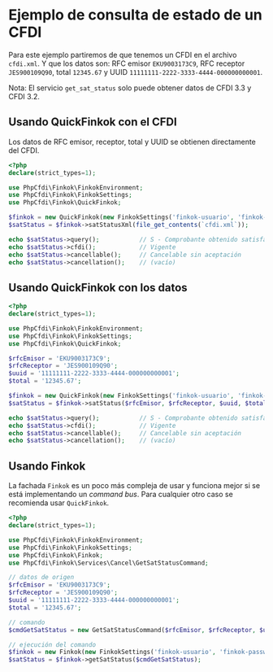 # Ejemplo de consulta de estado de un CFDI

Para este ejemplo partiremos de que tenemos un CFDI en el archivo `cfdi.xml`.
Y que los datos son: RFC emisor `EKU9003173C9`, RFC receptor `JES900109Q90`,
total `12345.67` y UUID `11111111-2222-3333-4444-000000000001`.

Nota: El servicio `get_sat_status` solo puede obtener datos de CFDI 3.3 y CFDI 3.2.

## Usando QuickFinkok con el CFDI

Los datos de RFC emisor, receptor, total y UUID se obtienen directamente del CFDI.

```php
<?php
declare(strict_types=1);

use PhpCfdi\Finkok\FinkokEnvironment;
use PhpCfdi\Finkok\FinkokSettings;
use PhpCfdi\Finkok\QuickFinkok;

$finkok = new QuickFinkok(new FinkokSettings('finkok-usuario', 'finkok-password', FinkokEnvironment::makeProduction()));
$satStatus = $finkok->satStatusXml(file_get_contents(`cfdi.xml`));

echo $satStatus->query();           // S - Comprobante obtenido satisfactoriamente.
echo $satStatus->cfdi();            // Vigente
echo $satStatus->cancellable();     // Cancelable sin aceptación 
echo $satStatus->cancellation();    // (vacío) 
```

## Usando QuickFinkok con los datos

```php
<?php
declare(strict_types=1);

use PhpCfdi\Finkok\FinkokEnvironment;
use PhpCfdi\Finkok\FinkokSettings;
use PhpCfdi\Finkok\QuickFinkok;

$rfcEmisor = 'EKU9003173C9';
$rfcReceptor = 'JES900109Q90';
$uuid = '11111111-2222-3333-4444-000000000001';
$total = '12345.67';

$finkok = new QuickFinkok(new FinkokSettings('finkok-usuario', 'finkok-password', FinkokEnvironment::makeProduction()));
$satStatus = $finkok->satStatus($rfcEmisor, $rfcReceptor, $uuid, $total);

echo $satStatus->query();           // S - Comprobante obtenido satisfactoriamente.
echo $satStatus->cfdi();            // Vigente
echo $satStatus->cancellable();     // Cancelable sin aceptación 
echo $satStatus->cancellation();    // (vacío) 
```

## Usando Finkok

La fachada `Finkok` es un poco más compleja de usar y funciona mejor si se está implementando un *command bus*.
Para cualquier otro caso se recomienda usar `QuickFinkok`.

```php
<?php
declare(strict_types=1);

use PhpCfdi\Finkok\FinkokEnvironment;
use PhpCfdi\Finkok\FinkokSettings;
use PhpCfdi\Finkok\Finkok;
use PhpCfdi\Finkok\Services\Cancel\GetSatStatusCommand;

// datos de origen
$rfcEmisor = 'EKU9003173C9';
$rfcReceptor = 'JES900109Q90';
$uuid = '11111111-2222-3333-4444-000000000001';
$total = '12345.67';

// comando
$cmdGetSatStatus = new GetSatStatusCommand($rfcEmisor, $rfcReceptor, $uuid, $total);

// ejecución del comando
$finkok = new Finkok(new FinkokSettings('finkok-usuario', 'finkok-password', FinkokEnvironment::makeProduction()));
$satStatus = $finkok->getSatStatus($cmdGetSatStatus);
```

